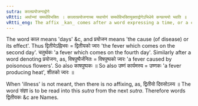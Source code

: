 ```yaml
---
sutra: कालप्रयोजनाद्रोगे
vRtti: अर्थाभ्यां समर्थविभक्तिः । कालात्प्रयोजनाच्च यथायोगं समर्थविभक्तियुक्ताद्रोगेऽभिधेये कन्प्रत्ययो भवति ॥
vRtti_eng: The affix _kan_ comes after a word expressing a time, or a cause or effect (of the disease), when an illness is denoted.
---
```

The word काल means 'days' &c, and प्रयोजन means 'the cause (of disease) or its effect'. Thus द्वितीयेऽह्निभवः = द्वितीयको ज्वरः 'the fever which comes on the second day'. चतुर्थकः 'a fever which comes on the fourth day'. Similarly after a word denoting प्रयोजनः, as, विषपुष्पैर्जनितः = विषपुष्पको ज्वरः 'a fever caused by poisonous flowers'. So also काषपुष्पकः ॥ So also उष्णं कार्यमस्य = उष्णकः 'a fever producing heat', शीतको ज्वरः ॥

When 'illness' is not meant, then there is no affixing, as, द्वितीयो दिवसोऽस्य ॥ The word संज्ञा is to be read into this _sutra_ from the next _sutra_. Therefore words द्वितीयकः &c are Names.
